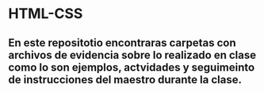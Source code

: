 # HTML-CSS

## En este repositotio encontraras carpetas con archivos de evidencia sobre lo realizado en clase como lo son ejemplos, actvidades y seguimeinto de instrucciones del maestro durante la clase.

